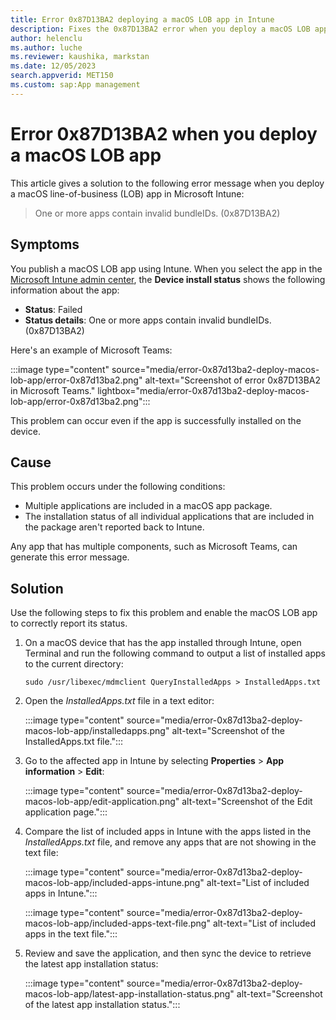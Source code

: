 ```yaml
---
title: Error 0x87D13BA2 deploying a macOS LOB app in Intune
description: Fixes the 0x87D13BA2 error when you deploy a macOS LOB app that contains multiple components in Microsoft Intune.
author: helenclu
ms.author: luche
ms.reviewer: kaushika, markstan
ms.date: 12/05/2023
search.appverid: MET150
ms.custom: sap:App management
---
```

# Error 0x87D13BA2 when you deploy a macOS LOB app

This article gives a solution to the following error message when you deploy a macOS line-of-business (LOB) app in Microsoft Intune:

> One or more apps contain invalid bundleIDs. (0x87D13BA2)

## Symptoms

You publish a macOS LOB app using Intune. When you select the app in the [Microsoft Intune admin center](https://go.microsoft.com/fwlink/?linkid=2109431), the **Device install status** shows the following information about the app:

- **Status**: Failed
- **Status details**: One or more apps contain invalid bundleIDs. (0x87D13BA2)

Here's an example of Microsoft Teams:

:::image type="content" source="media/error-0x87d13ba2-deploy-macos-lob-app/error-0x87d13ba2.png" alt-text="Screenshot of error 0x87D13BA2 in Microsoft Teams." lightbox="media/error-0x87d13ba2-deploy-macos-lob-app/error-0x87d13ba2.png":::

This problem can occur even if the app is successfully installed on the device.

## Cause

This problem occurs under the following conditions:

- Multiple applications are included in a macOS app package.
- The installation status of all individual applications that are included in the package aren't reported back to Intune.

Any app that has multiple components, such as Microsoft Teams, can generate this error message.

## Solution

Use the following steps to fix this problem and enable the macOS LOB app to correctly report its status.

1. On a macOS device that has the app installed through Intune, open Terminal and run the following command to output a list of installed apps to the current directory:

   ```console
   sudo /usr/libexec/mdmclient QueryInstalledApps > InstalledApps.txt
   ```

2. Open the *InstalledApps.txt* file in a text editor:

   :::image type="content" source="media/error-0x87d13ba2-deploy-macos-lob-app/installedapps.png" alt-text="Screenshot of the InstalledApps.txt file.":::

3. Go to the affected app in Intune by selecting **Properties** > **App information** > **Edit**:

   :::image type="content" source="media/error-0x87d13ba2-deploy-macos-lob-app/edit-application.png" alt-text="Screenshot of the Edit application page.":::

4. Compare the list of included apps in Intune with the apps listed in the *InstalledApps.txt* file, and remove any apps that are not showing in the text file:

   :::image type="content" source="media/error-0x87d13ba2-deploy-macos-lob-app/included-apps-intune.png" alt-text="List of included apps in Intune.":::

   :::image type="content" source="media/error-0x87d13ba2-deploy-macos-lob-app/included-apps-text-file.png" alt-text="List of included apps in the text file.":::

5. Review and save the application, and then sync the device to retrieve the latest app installation status:

   :::image type="content" source="media/error-0x87d13ba2-deploy-macos-lob-app/latest-app-installation-status.png" alt-text="Screenshot of the latest app installation status.":::
